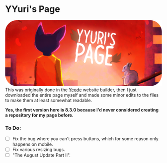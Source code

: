 # YYuri's Page
![Banner](https://raw.githubusercontent.com/yuriwhy/yyuri-page/refs/heads/main/assets/Banners/repo-deco.png)
This was originally done in the [Ycode](https://www.ycode.com/) website builder, then I just downloaded the entire page myself and made some minor edits to the files to make them at least somewhat readable.

**Yes, the first version here is 8.3.0 because I'd never considered creating a repository for my page before.**

### To Do:
- [ ] Fix the bug where you can't press buttons, which for some reason only happens on mobile.
- [ ] Fix various resizing bugs.
- [ ] "The August Update Part II".
